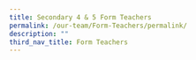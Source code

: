 ```yaml
---
title: Secondary 4 & 5 Form Teachers
permalink: /our-team/Form-Teachers/permalink/
description: ""
third_nav_title: Form Teachers
---
```

